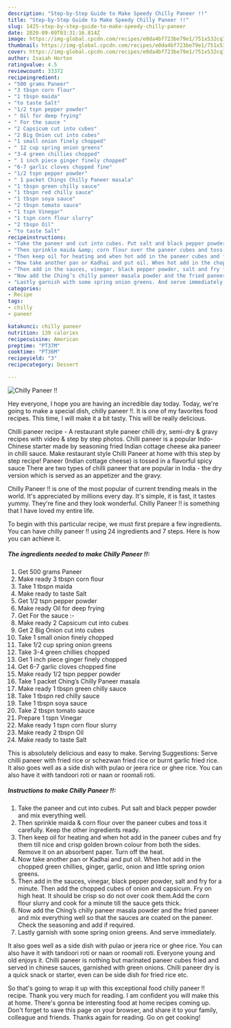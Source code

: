 ```yaml
---
description: "Step-by-Step Guide to Make Speedy Chilly Paneer !!"
title: "Step-by-Step Guide to Make Speedy Chilly Paneer !!"
slug: 1425-step-by-step-guide-to-make-speedy-chilly-paneer
date: 2020-09-09T03:31:16.814Z
image: https://img-global.cpcdn.com/recipes/e0da4bf723be79e1/751x532cq70/chilly-paneer-recipe-main-photo.jpg
thumbnail: https://img-global.cpcdn.com/recipes/e0da4bf723be79e1/751x532cq70/chilly-paneer-recipe-main-photo.jpg
cover: https://img-global.cpcdn.com/recipes/e0da4bf723be79e1/751x532cq70/chilly-paneer-recipe-main-photo.jpg
author: Isaiah Horton
ratingvalue: 4.5
reviewcount: 33372
recipeingredient:
- "500 grams Paneer"
- "3 tbspn corn flour"
- "1 tbspn maida"
- "to taste Salt"
- "1/2 tspn pepper powder"
- " Oil for deep frying"
- " For the sauce "
- "2 Capsicum cut into cubes"
- "2 Big Onion cut into cubes"
- "1 small onion finely chopped"
- " 12 cup spring onion greens"
- "3-4 green chillies chopped"
- " 1 inch piece ginger finely chopped"
- "6-7 garlic cloves chopped fine"
- "1/2 tspn pepper powder"
- " 1 packet Chings Chilly Paneer masala"
- "1 tbspn green chilly sauce"
- "1 tbspn red chilly sauce"
- "1 tbspn soya sauce"
- "2 tbspn tomato sauce"
- "1 tspn Vinegar"
- "1 tspn corn flour slurry"
- "2 tbspn Oil"
- "to taste Salt"
recipeinstructions:
- "Take the paneer and cut into cubes. Put salt and black pepper powder and mix everything well."
- "Then sprinkle maida &amp; corn flour over the paneer cubes and toss it carefully. Keep the other ingredients ready."
- "Then keep oil for heating and when hot add in the paneer cubes and fry them till nice and crisp golden brown colour from both the sides. Remove it on an absorbent paper. Turn off the heat."
- "Now take another pan or Kadhai and put oil. When hot add in the chopped green chillies, ginger, garlic, onion and little spring onion greens."
- "Then add in the sauces, vinegar, black pepper powder, salt and fry for a minute. Then add the chopped cubes of onion and capsicum. Fry on high heat. It should be crisp so do not over cook them.Add the corn flour slurry and cook for a minute till the sauce gets thick."
- "Now add the Ching’s chilly paneer masala powder and the fried paneer and mix everything well so that the sauces are coated on the paneer. Check the seasoning and add if required."
- "Lastly garnish with some spring onion greens. And serve immediately."
categories:
- Recipe
tags:
- chilly
- paneer

katakunci: chilly paneer 
nutrition: 139 calories
recipecuisine: American
preptime: "PT37M"
cooktime: "PT36M"
recipeyield: "3"
recipecategory: Dessert

---
```



![Chilly Paneer !!](https://img-global.cpcdn.com/recipes/e0da4bf723be79e1/751x532cq70/chilly-paneer-recipe-main-photo.jpg)

Hey everyone, I hope you are having an incredible day today. Today, we're going to make a special dish, chilly paneer !!. It is one of my favorites food recipes. This time, I will make it a bit tasty. This will be really delicious.

Chilli paneer recipe - A restaurant style paneer chilli dry, semi-dry &amp; gravy recipes with video &amp; step by step photos. Chilli paneer is a popular Indo-Chinese starter made by seasoning fried Indian cottage cheese aka paneer in chilli sauce. Make restaurant style Chilli Paneer at home with this step by step recipe! Paneer (Indian cottage cheese) is tossed in a flavorful spicy sauce There are two types of chilli paneer that are popular in India - the dry version which is served as an appetizer and the gravy.

Chilly Paneer !! is one of the most popular of current trending meals in the world. It's appreciated by millions every day. It's simple, it is fast, it tastes yummy. They're fine and they look wonderful. Chilly Paneer !! is something that I have loved my entire life.


To begin with this particular recipe, we must first prepare a few ingredients. You can have chilly paneer !! using 24 ingredients and 7 steps. Here is how you can achieve it.

<!--inarticleads1-->

##### The ingredients needed to make Chilly Paneer !!:

1. Get 500 grams Paneer
1. Make ready 3 tbspn corn flour
1. Take 1 tbspn maida
1. Make ready to taste Salt
1. Get 1/2 tspn pepper powder
1. Make ready  Oil for deep frying
1. Get  For the sauce :-
1. Make ready 2 Capsicum cut into cubes
1. Get 2 Big Onion cut into cubes
1. Take 1 small onion finely chopped
1. Take  1/2 cup spring onion greens
1. Take 3-4 green chillies chopped
1. Get  1 inch piece ginger finely chopped
1. Get 6-7 garlic cloves chopped fine
1. Make ready 1/2 tspn pepper powder
1. Take  1 packet Ching’s Chilly Paneer masala
1. Make ready 1 tbspn green chilly sauce
1. Take 1 tbspn red chilly sauce
1. Take 1 tbspn soya sauce
1. Take 2 tbspn tomato sauce
1. Prepare 1 tspn Vinegar
1. Make ready 1 tspn corn flour slurry
1. Make ready 2 tbspn Oil
1. Make ready to taste Salt


This is absolutely delicious and easy to make. Serving Suggestions: Serve chilli paneer with fried rice or schezwan fried rice or burnt garlic fried rice. It also goes well as a side dish with pulao or jeera rice or ghee rice. You can also have it with tandoori roti or naan or roomali roti. 

<!--inarticleads2-->

##### Instructions to make Chilly Paneer !!:

1. Take the paneer and cut into cubes. Put salt and black pepper powder and mix everything well.
1. Then sprinkle maida &amp; corn flour over the paneer cubes and toss it carefully. Keep the other ingredients ready.
1. Then keep oil for heating and when hot add in the paneer cubes and fry them till nice and crisp golden brown colour from both the sides. Remove it on an absorbent paper. Turn off the heat.
1. Now take another pan or Kadhai and put oil. When hot add in the chopped green chillies, ginger, garlic, onion and little spring onion greens.
1. Then add in the sauces, vinegar, black pepper powder, salt and fry for a minute. Then add the chopped cubes of onion and capsicum. Fry on high heat. It should be crisp so do not over cook them.Add the corn flour slurry and cook for a minute till the sauce gets thick.
1. Now add the Ching’s chilly paneer masala powder and the fried paneer and mix everything well so that the sauces are coated on the paneer. Check the seasoning and add if required.
1. Lastly garnish with some spring onion greens. And serve immediately.


It also goes well as a side dish with pulao or jeera rice or ghee rice. You can also have it with tandoori roti or naan or roomali roti. Everyone young and old enjoys it. Chilli paneer is nothing but marinated paneer cubes fried and served in chinese sauces, garnished with green onions. Chilli paneer dry is a quick snack or starter, even can be side dish for fried rice etc. 

So that's going to wrap it up with this exceptional food chilly paneer !! recipe. Thank you very much for reading. I am confident you will make this at home. There's gonna be interesting food at home recipes coming up. Don't forget to save this page on your browser, and share it to your family, colleague and friends. Thanks again for reading. Go on get cooking!
